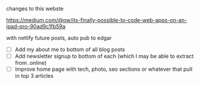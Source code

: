 changes to this webste

https://medium.com/@ow/its-finally-possible-to-code-web-apps-on-an-ipad-pro-90ad9c1fb59a

with netlify future posts, auto pub to edgar

- [ ] Add my about me to bottom of all blog posts
- [ ] Add newsletter signup to bottom of each (which I may be able to extract from .online)
- [ ] Improve home page with tech, photo, seo sections or whatever that pull in top 3 articles